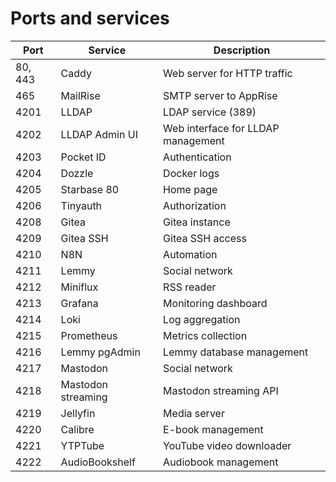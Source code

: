 # Ports and services

| Port    | Service            | Description                        |
| ------- | ------------------ | ---------------------------------- |
| 80, 443 | Caddy              | Web server for HTTP traffic        |
| 465     | MailRise           | SMTP server to AppRise             |
| 4201    | LLDAP              | LDAP service (389)                 |
| 4202    | LLDAP Admin UI     | Web interface for LLDAP management |
| 4203    | Pocket ID          | Authentication                     |
| 4204    | Dozzle             | Docker logs                        |
| 4205    | Starbase 80        | Home page                          |
| 4206    | Tinyauth           | Authorization                      |
| 4208    | Gitea              | Gitea instance                     |
| 4209    | Gitea SSH          | Gitea SSH access                   |
| 4210    | N8N                | Automation                         |
| 4211    | Lemmy              | Social network                     |
| 4212    | Miniflux           | RSS reader                         |
| 4213    | Grafana            | Monitoring dashboard               |
| 4214    | Loki               | Log aggregation                    |
| 4215    | Prometheus         | Metrics collection                 |
| 4216    | Lemmy pgAdmin      | Lemmy database management          |
| 4217    | Mastodon           | Social network                     |
| 4218    | Mastodon streaming | Mastodon streaming API             |
| 4219    | Jellyfin           | Media server                       |
| 4220    | Calibre            | E-book management                  |
| 4221    | YTPTube            | YouTube video downloader           |
| 4222    | AudioBookshelf     | Audiobook management               |
